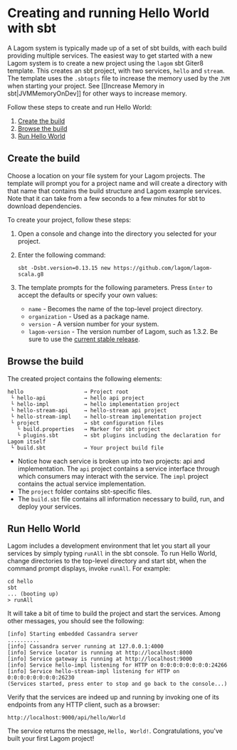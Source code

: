 # Creating and running Hello World with sbt

A Lagom system is typically made up of a set of sbt builds, with each build providing multiple services.  The easiest way to get started with a new Lagom system is to create a new project using the `lagom` sbt Giter8 template. This creates an sbt project, with two services, `hello` and `stream`. The template uses the `.sbtopts` file to increase the memory used by the `JVM` when starting your project. See [[Increase Memory in sbt|JVMMemoryOnDev]] for other ways to increase memory.

Follow these steps to create and run Hello World:

1. [Create the build](#Create-the-build)
1. [Browse the build](#Browse-the-build)
1. [Run Hello World](#Run-Hello-World)

## Create the build

Choose a location on your file system for your Lagom projects. The template will prompt you for a project name and will create a directory with that name that contains the build structure and Lagom example services. Note that it can take from a few seconds to a few minutes for sbt to download dependencies.

To create your project, follow these steps:

1. Open a console and change into the directory you selected for your project.

1. Enter the following command:
   ```
   sbt -Dsbt.version=0.13.15 new https://github.com/lagom/lagom-scala.g8
   ```

1. The template prompts for the following parameters. Press `Enter` to accept the defaults or specify your own values:

   * `name` - Becomes the name of the top-level project directory.
   * `organization` - Used as a package name.
   * `version` - A version number for your system.
   * `lagom-version` - The version number of Lagom, such as 1.3.2. Be sure to use the [current stable release](https://www.lagomframework.com/documentation/).

## Browse the build

The created project contains the following elements:

```
hello                   → Project root
 └ hello-api            → hello api project
 └ hello-impl           → hello implementation project
 └ hello-stream-api     → hello-stream api project
 └ hello-stream-impl    → hello-stream implementation project
 └ project              → sbt configuration files
   └ build.properties   → Marker for sbt project
   └ plugins.sbt        → sbt plugins including the declaration for Lagom itself
 └ build.sbt            → Your project build file
```

* Notice how each service is broken up into two projects: api and implementation. The `api` project contains a service interface through which consumers may interact with the service. The `impl` project contains the actual service implementation.
* The `project` folder contains sbt-specific files.
* The `build.sbt` file contains all information necessary to build, run, and deploy your services.   


## Run Hello World

Lagom includes a development environment that let you start all your services by simply typing `runAll` in the sbt console. To run Hello World, change directories to the top-level directory and start sbt, when the command prompt displays, invoke `runAll`. For example:

```
cd hello
sbt
... (booting up)
> runAll
```
It will take a bit of time to build the project and start the services. Among other messages, you should see the following:
```
[info] Starting embedded Cassandra server
..........
[info] Cassandra server running at 127.0.0.1:4000
[info] Service locator is running at http://localhost:8000
[info] Service gateway is running at http://localhost:9000
[info] Service hello-impl listening for HTTP on 0:0:0:0:0:0:0:0:24266
[info] Service hello-stream-impl listening for HTTP on 0:0:0:0:0:0:0:0:26230
(Services started, press enter to stop and go back to the console...)
```

Verify that the services are indeed up and running by invoking one of its endpoints from any HTTP client, such as a browser:

```
http://localhost:9000/api/hello/World
```

The service returns the message, `Hello, World!`. Congratulations, you've built your first Lagom project!


